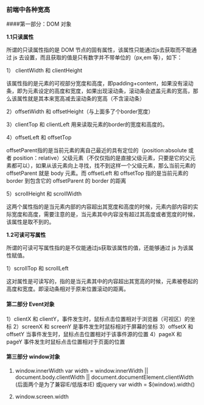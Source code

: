 ### 前端中各种宽高

####第一部分：DOM 对象

**1.1只读属性**

所谓的只读属性指的是 DOM 节点的固有属性，该属性只能通过js去获取而不能通过 js 去设置，而且获取的值是只有数字并不带单位的（px,em 等），如下：

1）  clientWidth 和 clientHeight

该属性指的是元素的可视部分宽度和高度，即padding+content，如果没有滚动条，即为元素设定的高度和宽度，如果出现滚动条，滚动条会遮盖元素的宽高，那么该属性就是其本来宽高减去滚动条的宽高（不含滚动条）

2）offsetWidth 和 offsetHeight（与上面多了个border宽度）

3）clientTop 和 clientLeft   用来读取元素的border的宽度和高度的。

4）offsetLeft 和 offsetTop

offsetParent指的是当前元素的离自己最近的具有定位的（position:absolute 或者 position：relative）父级元素（不仅仅指的是直接父级元素，只要是它的父元素都可以），如果从该元素向上寻找，找不到这样一个父级元素，那么当前元素的 offsetParent 就是 body 元素。而 offsetLeft 和 offsetTop 指的是当前元素的 border 到包含它的 offsetParent 的 border 的距离

5）scrollHeight 和 scrollWidth

这两个属性指的是当元素内部的内容超出其宽度和高度的时候，元素内部内容的实际宽度和高度，需要注意的是，当元素其中内容没有超过其高度或者宽度的时候，该属性是取不到的。

**1.2可读可写属性**

所谓的可读可写属性指的是不仅能通过js获取该属性的值，还能够通过 js 为该属性赋值。

1）scrollTop 和 scrollLeft

这对属性是可读写的，指的是当元素其中的内容超出其宽高的时候，元素被卷起的高度和宽度。即滚动条相对于原来位置滚动的距离。

#### 第二部分 Event对象

1）clientX 和 clientY，事件发生时，鼠标点击位置相对于浏览器（可视区）的坐标
2）screenX 和 screenY 是事件发生时鼠标相对于屏幕的坐标
3）offsetX 和 offsetY  当事件发生时，鼠标点击位置相对于该事件源的位置
4）pageX 和 pageY   事件发生时鼠标点击位置相对于页面的位置

#### 第三部分 window对象

1) window.innerWidth
var width = window.innerWidth || document.body.clientWidth || document.documentElement.clientWidth (后面两个是为了兼容IE/低版本IE)
或jquery    var width = $(window).width()

2) window.screen.width